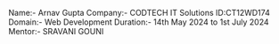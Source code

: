 Name:- Arnav Gupta
Company:- CODTECH IT Solutions
ID:CT12WD174
Domain:- Web Development 
Duration:- 14th May 2024 to 1st July 2024
Mentor:- SRAVANI GOUNI

